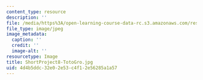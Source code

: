 ```yaml
---
content_type: resource
description: ''
file: /media/https%3A/open-learning-course-data-rc.s3.amazonaws.com/res-3-003-learn-to-build-your-own-videogame-with-the-unity-game-engine-and-microsoft-kinect-january-iap-2017/4d4b5ddc32e02e53c4f12e56285a1a57_ShortProject8-TotoGro.jpg
file_type: image/jpeg
image_metadata:
  caption: ''
  credit: ''
  image-alt: ''
resourcetype: Image
title: ShortProject8-TotoGro.jpg
uid: 4d4b5ddc-32e0-2e53-c4f1-2e56285a1a57
---
```

